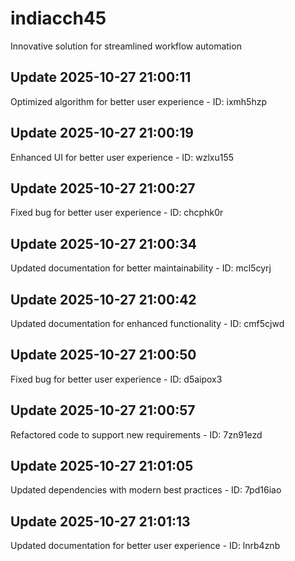 # indiacch45
Innovative solution for streamlined workflow automation

## Update 2025-10-27 21:00:11
Optimized algorithm for better user experience - ID: ixmh5hzp


## Update 2025-10-27 21:00:19
Enhanced UI for better user experience - ID: wzlxu155


## Update 2025-10-27 21:00:27
Fixed bug for better user experience - ID: chcphk0r


## Update 2025-10-27 21:00:34
Updated documentation for better maintainability - ID: mcl5cyrj


## Update 2025-10-27 21:00:42
Updated documentation for enhanced functionality - ID: cmf5cjwd


## Update 2025-10-27 21:00:50
Fixed bug for better user experience - ID: d5aipox3


## Update 2025-10-27 21:00:57
Refactored code to support new requirements - ID: 7zn91ezd


## Update 2025-10-27 21:01:05
Updated dependencies with modern best practices - ID: 7pd16iao


## Update 2025-10-27 21:01:13
Updated documentation for better user experience - ID: lnrb4znb

